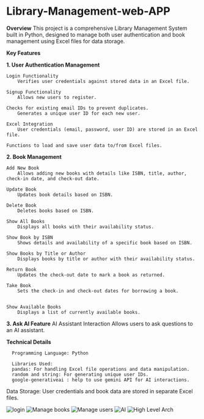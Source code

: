 # Library-Management-web-APP

**Overview**
This project is a comprehensive Library Management System built in Python, designed to manage both user authentication and book management using Excel files for data storage.


**Key Features**

**1. User Authentication Management**

    Login Functionality
        Verifies user credentials against stored data in an Excel file.
   
    Signup Functionality
        Allows new users to register.
   
    Checks for existing email IDs to prevent duplicates.
        Generates a unique user ID for each new user.
   
    Excel Integration
        User credentials (email, password, user ID) are stored in an Excel file.
   
    Functions to load and save user data to/from Excel files.


**2. Book Management**
   
    Add New Book
        Allows adding new books with details like ISBN, title, author, check-in date, and check-out date.
   
    Update Book
        Updates book details based on ISBN.
   
    Delete Book
        Deletes books based on ISBN.
   
    Show All Books
        Displays all books with their availability status.
   
    Show Book by ISBN
        Shows details and availability of a specific book based on ISBN.
   
    Show Books by Title or Author
        Displays books by title or author with their availability status.
   
    Return Book
        Updates the check-out date to mark a book as returned.
   
    Take Book
        Sets the check-in and check-out dates for borrowing a book.
   
   
    Show Available Books
        Displays a list of currently available books.

   
**3. Ask AI Feature**
      AI Assistant Interaction
          Allows users to ask questions to an AI assistant.


**Technical Details**

      Programming Language: Python
      
      Libraries Used:
      pandas: For handling Excel file operations and data manipulation.
      random and string: For generating unique user IDs.
      google-generativeai : help to use gemini API for AI interactions.
      

Data Storage:
  User credentials and book data are stored in separate Excel files.

![login](https://github.com/user-attachments/assets/da57be67-412d-4f43-98a1-8f41d4ddb5c1)
![Manage books](https://github.com/user-attachments/assets/67c0a4b1-8bb8-41c0-b4ee-93539572cd73)
![Manage users](https://github.com/user-attachments/assets/d5eb81ad-e53c-4a37-a845-1c9d1ee1f14f)
![AI](https://github.com/user-attachments/assets/0614b746-ed3c-45a8-9746-ff200ac38577)
![High Level Arch](https://github.com/user-attachments/assets/2c2898ae-7b76-4d2c-b1f6-61d689dff5c2)

